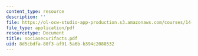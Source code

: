 ```yaml
---
content_type: resource
description: ''
file: https://ol-ocw-studio-app-production.s3.amazonaws.com/courses/14-472-public-economics-ii-spring-2004/8d5cbdfa80f3af915a6bb394c2088532_sociasecurifacts.pdf
file_type: application/pdf
resourcetype: Document
title: sociasecurifacts.pdf
uid: 8d5cbdfa-80f3-af91-5a6b-b394c2088532
---
```

